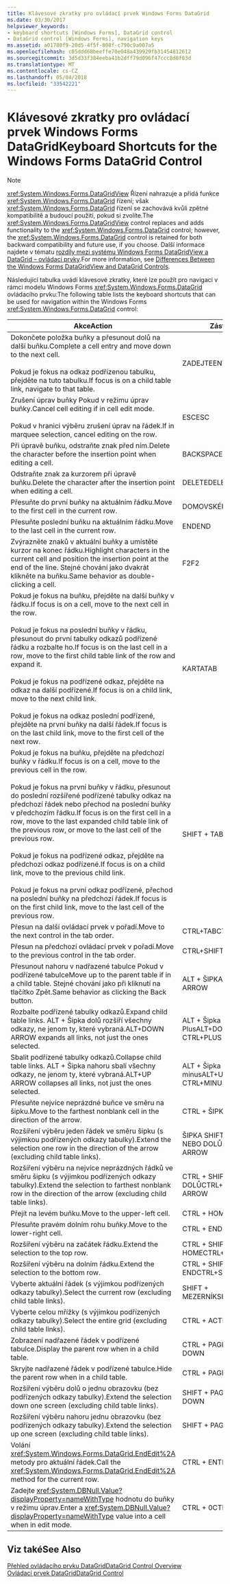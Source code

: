 ```yaml
---
title: Klávesové zkratky pro ovládací prvek Windows Forms DataGrid
ms.date: 03/30/2017
helpviewer_keywords:
- keyboard shortcuts [Windows Forms], DataGrid control
- DataGrid control [Windows Forms], navigation keys
ms.assetid: a01780f9-20d5-4f5f-808f-c790c9a007a5
ms.openlocfilehash: c05ddd68beeffe70e048a439929fb31454812612
ms.sourcegitcommit: 3d5d33f384eeba41b2dff79d096f47ccc8d8f03d
ms.translationtype: MT
ms.contentlocale: cs-CZ
ms.lasthandoff: 05/04/2018
ms.locfileid: "33542221"
---
```

# <a name="keyboard-shortcuts-for-the-windows-forms-datagrid-control"></a><span data-ttu-id="d7441-102">Klávesové zkratky pro ovládací prvek Windows Forms DataGrid</span><span class="sxs-lookup"><span data-stu-id="d7441-102">Keyboard Shortcuts for the Windows Forms DataGrid Control</span></span>
> [!NOTE]
>  <span data-ttu-id="d7441-103"><xref:System.Windows.Forms.DataGridView> Řízení nahrazuje a přidá funkce <xref:System.Windows.Forms.DataGrid> řízení; však <xref:System.Windows.Forms.DataGrid> řízení se zachovává kvůli zpětné kompatibilitě a budoucí použití, pokud si zvolíte.</span><span class="sxs-lookup"><span data-stu-id="d7441-103">The <xref:System.Windows.Forms.DataGridView> control replaces and adds functionality to the <xref:System.Windows.Forms.DataGrid> control; however, the <xref:System.Windows.Forms.DataGrid> control is retained for both backward compatibility and future use, if you choose.</span></span> <span data-ttu-id="d7441-104">Další informace najdete v tématu [rozdíly mezi systému Windows Forms DataGridView a DataGrid – ovládací prvky](../../../../docs/framework/winforms/controls/differences-between-the-windows-forms-datagridview-and-datagrid-controls.md).</span><span class="sxs-lookup"><span data-stu-id="d7441-104">For more information, see [Differences Between the Windows Forms DataGridView and DataGrid Controls](../../../../docs/framework/winforms/controls/differences-between-the-windows-forms-datagridview-and-datagrid-controls.md).</span></span>  
  
 <span data-ttu-id="d7441-105">Následující tabulka uvádí klávesové zkratky, které lze použít pro navigaci v rámci modelu Windows Forms <xref:System.Windows.Forms.DataGrid> ovládacího prvku:</span><span class="sxs-lookup"><span data-stu-id="d7441-105">The following table lists the keyboard shortcuts that can be used for navigation within the Windows Forms <xref:System.Windows.Forms.DataGrid> control:</span></span>  
  
|<span data-ttu-id="d7441-106">Akce</span><span class="sxs-lookup"><span data-stu-id="d7441-106">Action</span></span>|<span data-ttu-id="d7441-107">Zástupce</span><span class="sxs-lookup"><span data-stu-id="d7441-107">Shortcut</span></span>|  
|------------|--------------|  
|<span data-ttu-id="d7441-108">Dokončete položka buňky a přesunout dolů na další buňku.</span><span class="sxs-lookup"><span data-stu-id="d7441-108">Complete a cell entry and move down to the next cell.</span></span><br /><br /> <span data-ttu-id="d7441-109">Pokud je fokus na odkaz podřízenou tabulku, přejděte na tuto tabulku.</span><span class="sxs-lookup"><span data-stu-id="d7441-109">If focus is on a child table link, navigate to that table.</span></span>|<span data-ttu-id="d7441-110">ZADEJTE</span><span class="sxs-lookup"><span data-stu-id="d7441-110">ENTER</span></span>|  
|<span data-ttu-id="d7441-111">Zrušení úprav buňky Pokud v režimu úprav buňky.</span><span class="sxs-lookup"><span data-stu-id="d7441-111">Cancel cell editing if in cell edit mode.</span></span><br /><br /> <span data-ttu-id="d7441-112">Pokud v hranici výběru zrušení úprav na řádek.</span><span class="sxs-lookup"><span data-stu-id="d7441-112">If in marquee selection, cancel editing on the row.</span></span>|<span data-ttu-id="d7441-113">ESC</span><span class="sxs-lookup"><span data-stu-id="d7441-113">ESC</span></span>|  
|<span data-ttu-id="d7441-114">Při úpravě buňku, odstraňte znak před ním.</span><span class="sxs-lookup"><span data-stu-id="d7441-114">Delete the character before the insertion point when editing a cell.</span></span>|<span data-ttu-id="d7441-115">BACKSPACE</span><span class="sxs-lookup"><span data-stu-id="d7441-115">BACKSPACE</span></span>|  
|<span data-ttu-id="d7441-116">Odstraňte znak za kurzorem při úpravě buňku.</span><span class="sxs-lookup"><span data-stu-id="d7441-116">Delete the character after the insertion point when editing a cell.</span></span>|<span data-ttu-id="d7441-117">DELETE</span><span class="sxs-lookup"><span data-stu-id="d7441-117">DELETE</span></span>|  
|<span data-ttu-id="d7441-118">Přesuňte do první buňky na aktuálním řádku.</span><span class="sxs-lookup"><span data-stu-id="d7441-118">Move to the first cell in the current row.</span></span>|<span data-ttu-id="d7441-119">DOMOVSKÉ</span><span class="sxs-lookup"><span data-stu-id="d7441-119">HOME</span></span>|  
|<span data-ttu-id="d7441-120">Přesuňte poslední buňku na aktuálním řádku.</span><span class="sxs-lookup"><span data-stu-id="d7441-120">Move to the last cell in the current row.</span></span>|<span data-ttu-id="d7441-121">END</span><span class="sxs-lookup"><span data-stu-id="d7441-121">END</span></span>|  
|<span data-ttu-id="d7441-122">Zvýrazněte znaků v aktuální buňky a umístěte kurzor na konec řádku.</span><span class="sxs-lookup"><span data-stu-id="d7441-122">Highlight characters in the current cell and position the insertion point at the end of the line.</span></span> <span data-ttu-id="d7441-123">Stejné chování jako dvakrát klikněte na buňku.</span><span class="sxs-lookup"><span data-stu-id="d7441-123">Same behavior as double-clicking a cell.</span></span>|<span data-ttu-id="d7441-124">F2</span><span class="sxs-lookup"><span data-stu-id="d7441-124">F2</span></span>|  
|<span data-ttu-id="d7441-125">Pokud je fokus na buňku, přejděte na další buňky v řádku.</span><span class="sxs-lookup"><span data-stu-id="d7441-125">If focus is on a cell, move to the next cell in the row.</span></span><br /><br /> <span data-ttu-id="d7441-126">Pokud je fokus na poslední buňky v řádku, přesunout do první tabulky odkazů podřízené řádku a rozbalte ho.</span><span class="sxs-lookup"><span data-stu-id="d7441-126">If focus is on the last cell in a row, move to the first child table link of the row and expand it.</span></span><br /><br /> <span data-ttu-id="d7441-127">Pokud je fokus na podřízené odkaz, přejděte na odkaz na další podřízené.</span><span class="sxs-lookup"><span data-stu-id="d7441-127">If focus is on a child link, move to the next child link.</span></span><br /><br /> <span data-ttu-id="d7441-128">Pokud je fokus na odkaz poslední podřízené, přejděte na první buňky na další řádek.</span><span class="sxs-lookup"><span data-stu-id="d7441-128">If focus is on the last child link, move to the first cell of the next row.</span></span>|<span data-ttu-id="d7441-129">KARTA</span><span class="sxs-lookup"><span data-stu-id="d7441-129">TAB</span></span>|  
|<span data-ttu-id="d7441-130">Pokud je fokus na buňku, přejděte na předchozí buňky v řádku.</span><span class="sxs-lookup"><span data-stu-id="d7441-130">If focus is on a cell, move to the previous cell in the row.</span></span><br /><br /> <span data-ttu-id="d7441-131">Pokud je fokus na první buňky v řádku, přesunout do poslední rozšířené podřízené tabulky odkaz na předchozí řádek nebo přechod na poslední buňky v předchozím řádku.</span><span class="sxs-lookup"><span data-stu-id="d7441-131">If focus is on the first cell in a row, move to the last expanded child table link of the previous row, or move to the last cell of the previous row.</span></span><br /><br /> <span data-ttu-id="d7441-132">Pokud je fokus na podřízené odkaz, přejděte na předchozí odkaz podřízené.</span><span class="sxs-lookup"><span data-stu-id="d7441-132">If focus is on a child link, move to the previous child link.</span></span><br /><br /> <span data-ttu-id="d7441-133">Pokud je fokus na první odkaz podřízené, přechod na poslední buňky na předchozí řádek.</span><span class="sxs-lookup"><span data-stu-id="d7441-133">If focus is on the first child link, move to the last cell of the previous row.</span></span>|<span data-ttu-id="d7441-134">SHIFT + TAB</span><span class="sxs-lookup"><span data-stu-id="d7441-134">SHIFT+TAB</span></span>|  
|<span data-ttu-id="d7441-135">Přesun na další ovládací prvek v pořadí.</span><span class="sxs-lookup"><span data-stu-id="d7441-135">Move to the next control in the tab order.</span></span>|<span data-ttu-id="d7441-136">CTRL+TAB</span><span class="sxs-lookup"><span data-stu-id="d7441-136">CTRL+TAB</span></span>|  
|<span data-ttu-id="d7441-137">Přesun na předchozí ovládací prvek v pořadí.</span><span class="sxs-lookup"><span data-stu-id="d7441-137">Move to the previous control in the tab order.</span></span>|<span data-ttu-id="d7441-138">CTRL+SHIFT+TAB</span><span class="sxs-lookup"><span data-stu-id="d7441-138">CTRL+SHIFT+TAB</span></span>|  
|<span data-ttu-id="d7441-139">Přesunout nahoru v nadřazené tabulce Pokud v podřízené tabulce</span><span class="sxs-lookup"><span data-stu-id="d7441-139">Move up to the parent table if in a child table.</span></span> <span data-ttu-id="d7441-140">Stejné chování jako při kliknutí na tlačítko Zpět.</span><span class="sxs-lookup"><span data-stu-id="d7441-140">Same behavior as clicking the Back button.</span></span>|<span data-ttu-id="d7441-141">ALT + ŠIPKA DOLEVA</span><span class="sxs-lookup"><span data-stu-id="d7441-141">ALT+LEFT ARROW</span></span>|  
|<span data-ttu-id="d7441-142">Rozbalte podřízené tabulky odkazů.</span><span class="sxs-lookup"><span data-stu-id="d7441-142">Expand child table links.</span></span> <span data-ttu-id="d7441-143">ALT + Šipka dolů rozšíří všechny odkazy, ne jenom ty, které vybraná.</span><span class="sxs-lookup"><span data-stu-id="d7441-143">ALT+DOWN ARROW expands all links, not just the ones selected.</span></span>|<span data-ttu-id="d7441-144">ALT + Šipka dolů nebo CTRL + Plus</span><span class="sxs-lookup"><span data-stu-id="d7441-144">ALT+DOWN ARROW or CTRL+PLUS SIGN</span></span>|  
|<span data-ttu-id="d7441-145">Sbalit podřízené tabulky odkazů.</span><span class="sxs-lookup"><span data-stu-id="d7441-145">Collapse child table links.</span></span> <span data-ttu-id="d7441-146">ALT + Šipka nahoru sbalí všechny odkazy, ne jenom ty, které vybraná.</span><span class="sxs-lookup"><span data-stu-id="d7441-146">ALT+UP ARROW collapses all links, not just the ones selected.</span></span>|<span data-ttu-id="d7441-147">ALT + Šipka nahoru nebo CTRL + minus</span><span class="sxs-lookup"><span data-stu-id="d7441-147">ALT+UP ARROW or CTRL+MINUS SIGN</span></span>|  
|<span data-ttu-id="d7441-148">Přesuňte nejvíce neprázdné buňce ve směru na šipku.</span><span class="sxs-lookup"><span data-stu-id="d7441-148">Move to the farthest nonblank cell in the direction of the arrow.</span></span>|<span data-ttu-id="d7441-149">CTRL + ŠIPKA</span><span class="sxs-lookup"><span data-stu-id="d7441-149">CTRL+ARROW</span></span>|  
|<span data-ttu-id="d7441-150">Rozšíření výběru jeden řádek ve směru šipku (s výjimkou podřízených odkazy tabulky).</span><span class="sxs-lookup"><span data-stu-id="d7441-150">Extend the selection one row in the direction of the arrow (excluding child table links).</span></span>|<span data-ttu-id="d7441-151">ŠIPKA SHIFT + ŠIPKA NAHORU NEBO DOLŮ</span><span class="sxs-lookup"><span data-stu-id="d7441-151">SHIFT+UP/DOWN ARROW</span></span>|  
|<span data-ttu-id="d7441-152">Rozšíření výběru na nejvíce neprázdných řádků ve směru šipku (s výjimkou podřízených odkazy tabulky).</span><span class="sxs-lookup"><span data-stu-id="d7441-152">Extend the selection to farthest nonblank row in the direction of the arrow (excluding child table links).</span></span>|<span data-ttu-id="d7441-153">CTRL + SHIFT + NAHORU/ŠIPKA DOLŮ</span><span class="sxs-lookup"><span data-stu-id="d7441-153">CTRL+SHIFT+ UP/DOWN ARROW</span></span>|  
|<span data-ttu-id="d7441-154">Přejít na levém buňku.</span><span class="sxs-lookup"><span data-stu-id="d7441-154">Move to the upper-left cell.</span></span>|<span data-ttu-id="d7441-155">CTRL + HOME</span><span class="sxs-lookup"><span data-stu-id="d7441-155">CTRL+HOME</span></span>|  
|<span data-ttu-id="d7441-156">Přesuňte pravém dolním rohu buňky.</span><span class="sxs-lookup"><span data-stu-id="d7441-156">Move to the lower-right cell.</span></span>|<span data-ttu-id="d7441-157">CTRL + END</span><span class="sxs-lookup"><span data-stu-id="d7441-157">CTRL+END</span></span>|  
|<span data-ttu-id="d7441-158">Rozšíření výběru na začátek řádku.</span><span class="sxs-lookup"><span data-stu-id="d7441-158">Extend the selection to the top row.</span></span>|<span data-ttu-id="d7441-159">CTRL + SHIFT + HOME</span><span class="sxs-lookup"><span data-stu-id="d7441-159">CTRL+SHIFT+HOME</span></span>|  
|<span data-ttu-id="d7441-160">Rozšíření výběru na dolním řádku.</span><span class="sxs-lookup"><span data-stu-id="d7441-160">Extend the selection to the bottom row.</span></span>|<span data-ttu-id="d7441-161">CTRL + SHIFT + END</span><span class="sxs-lookup"><span data-stu-id="d7441-161">CTRL+SHIFT+END</span></span>|  
|<span data-ttu-id="d7441-162">Vyberte aktuální řádek (s výjimkou podřízených odkazy tabulky).</span><span class="sxs-lookup"><span data-stu-id="d7441-162">Select the current row (excluding child table links).</span></span>|<span data-ttu-id="d7441-163">SHIFT + MEZERNÍK</span><span class="sxs-lookup"><span data-stu-id="d7441-163">SHIFT+SPACEBAR</span></span>|  
|<span data-ttu-id="d7441-164">Vyberte celou mřížky (s výjimkou podřízených odkazy tabulky).</span><span class="sxs-lookup"><span data-stu-id="d7441-164">Select the entire grid (excluding child table links).</span></span>|<span data-ttu-id="d7441-165">CTRL + A</span><span class="sxs-lookup"><span data-stu-id="d7441-165">CTRL+A</span></span>|  
|<span data-ttu-id="d7441-166">Zobrazení nadřazené řádek v podřízené tabulce.</span><span class="sxs-lookup"><span data-stu-id="d7441-166">Display the parent row when in a child table.</span></span>|<span data-ttu-id="d7441-167">CTRL + PAGE DOWN</span><span class="sxs-lookup"><span data-stu-id="d7441-167">CTRL+PAGE DOWN</span></span>|  
|<span data-ttu-id="d7441-168">Skryjte nadřazené řádek v podřízené tabulce.</span><span class="sxs-lookup"><span data-stu-id="d7441-168">Hide the parent row when in a child table.</span></span>|<span data-ttu-id="d7441-169">CTRL + PAGEUP</span><span class="sxs-lookup"><span data-stu-id="d7441-169">CTRL+PAGE UP</span></span>|  
|<span data-ttu-id="d7441-170">Rozšíření výběru dolů o jednu obrazovku (bez podřízených odkazy tabulky).</span><span class="sxs-lookup"><span data-stu-id="d7441-170">Extend the selection down one screen (excluding child table links).</span></span>|<span data-ttu-id="d7441-171">SHIFT + PAGE DOWN</span><span class="sxs-lookup"><span data-stu-id="d7441-171">SHIFT+PAGE DOWN</span></span>|  
|<span data-ttu-id="d7441-172">Rozšíření výběru nahoru jednu obrazovku (bez podřízených odkazy tabulky).</span><span class="sxs-lookup"><span data-stu-id="d7441-172">Extend the selection up one screen (excluding child table links).</span></span>|<span data-ttu-id="d7441-173">SHIFT + PAGEUP</span><span class="sxs-lookup"><span data-stu-id="d7441-173">SHIFT+PAGE UP</span></span>|  
|<span data-ttu-id="d7441-174">Volání <xref:System.Windows.Forms.DataGrid.EndEdit%2A> metody pro aktuální řádek.</span><span class="sxs-lookup"><span data-stu-id="d7441-174">Call the <xref:System.Windows.Forms.DataGrid.EndEdit%2A> method for the current row.</span></span>|<span data-ttu-id="d7441-175">CTRL + ENTER</span><span class="sxs-lookup"><span data-stu-id="d7441-175">CTRL+ENTER</span></span>|  
|<span data-ttu-id="d7441-176">Zadejte <xref:System.DBNull.Value?displayProperty=nameWithType> hodnotu do buňky v režimu úprav.</span><span class="sxs-lookup"><span data-stu-id="d7441-176">Enter a <xref:System.DBNull.Value?displayProperty=nameWithType> value into a cell when in edit mode.</span></span>|<span data-ttu-id="d7441-177">CTRL + 0</span><span class="sxs-lookup"><span data-stu-id="d7441-177">CTRL+0</span></span>|  
  
## <a name="see-also"></a><span data-ttu-id="d7441-178">Viz také</span><span class="sxs-lookup"><span data-stu-id="d7441-178">See Also</span></span>  
 [<span data-ttu-id="d7441-179">Přehled ovládacího prvku DataGrid</span><span class="sxs-lookup"><span data-stu-id="d7441-179">DataGrid Control Overview</span></span>](../../../../docs/framework/winforms/controls/datagrid-control-overview-windows-forms.md)  
 [<span data-ttu-id="d7441-180">Ovládací prvek DataGrid</span><span class="sxs-lookup"><span data-stu-id="d7441-180">DataGrid Control</span></span>](../../../../docs/framework/winforms/controls/datagrid-control-windows-forms.md)
